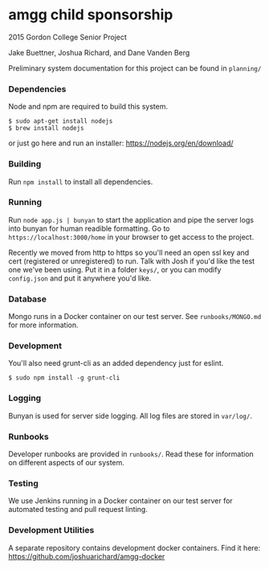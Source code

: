 # amgg child sponsorship
2015 Gordon College Senior Project

Jake Buettner, Joshua Richard, and Dane Vanden Berg

Preliminary system documentation for this project can be found in `planning/`

### Dependencies
Node and npm are required to build this system.

```shell
$ sudo apt-get install nodejs
$ brew install nodejs
```

or just go here and run an installer: https://nodejs.org/en/download/

### Building
Run `npm install` to install all dependencies.

### Running
Run `node app.js | bunyan` to start the application and pipe the server logs into bunyan for human readible formatting. Go to `https://localhost:3000/home` in your browser to get access to the project.

Recently we moved from http to https so you'll need an open ssl key and cert (registered or unregistered) to run. Talk with Josh if you'd like the test one we've been using. Put it in a folder `keys/`, or you can modify `config.json` and put it anywhere you'd like.

### Database
Mongo runs in a Docker container on our test server. See `runbooks/MONGO.md` for more information.

### Development
You'll also need grunt-cli as an added dependency just for eslint.

```shell
$ sudo npm install -g grunt-cli
```

### Logging
Bunyan is used for server side logging. All log files are stored in `var/log/`.

### Runbooks
Developer runbooks are provided in `runbooks/`. Read these for information on different aspects of our system.

### Testing
We use Jenkins running in a Docker container on our test server for automated testing and pull request linting.

### Development Utilities
A separate repository contains development docker containers. Find it here: https://github.com/joshuarichard/amgg-docker
